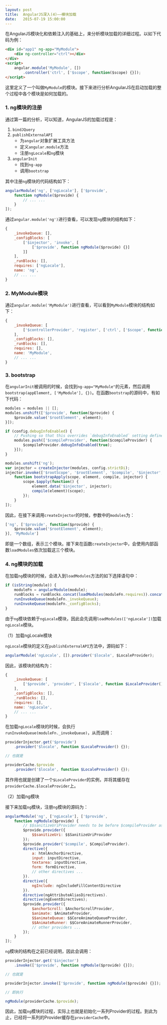 ```yaml
---
layout: post
title:  AngularJS深入(4)——模块加载
date:   2015-07-19 15:00:00
---
```


在AngularJS模块化和依赖注入的基础上，来分析模块加载的详细过程。以如下代码为例：

```html
<div id="app1" ng-app="MyModule">
	<div ng-controller="ctrl"></div>
</div>
<script>
	angular.module('MyModule', [])
		.controller('ctrl', ['$scope', function($scope) {}]);
</script>
```

这里定义了一个叫做`MyModule`的模块。接下来进行分析AngularJS在启动加载的整个过程中各个模块是如何加载的。

### 1. ng模块的注册

通过第一篇的分析，可以知道，AngularJS的加载过程是：

1. `bindJQuery`
2. `publishExternalAPI`
	- 为`angular`对象扩展工具方法
	- 定义`angular.module`方法
	- 注册`ngLocale`和`ng`模块
3. `angularInit`
	- 找到`ng-app`
	- 调用`bootstrap`

其中注册`ng`模块的代码结构如下：

```javascript
angularModule('ng', ['ngLocale'], ['$provide',
    function ngModule($provide) {
    	// ... ...
    }
]);
```

通过`angular.module('ng')`进行查看，可以发现`ng`模块的结构如下：

```javascript
{
    _invokeQueue: [],
    _configBlocks: [
        ['$injector', 'invoke', [
            ['$provide', function ngModule($provide) {}]
        ]]
    ],
    _runBlocks: [],
    requires: ['ngLocale'],
    name: 'ng',
    // ... ...
}
```

### 2. MyModule模块

通过`angular.module('MyModule')`进行查看，可以看到`MyModule`模块的结构如下：

```javascript
{
    _invokeQueue: [
        ['$controllerProvider', 'register', ['ctrl', ['$scope', function($scope) {}]]]
    ],
    _configBlocks: [],
    _runBlocks: [],
    requires: [],
    name: 'MyModule',
    // ... ...
}
```

### 3. bootstrap

在`angularInit`被调用的时候，会找到`ng-app="MyModule"`的元素，然后调用`bootstrap(appElement, ['MyModule'], {})`。在函数`bootstrap`的源码中，有如下代码：

```javascript
modules = modules || [];
modules.unshift(['$provide', function($provide) {
    $provide.value('$rootElement', element);
}]);

if (config.debugInfoEnabled) {
    // Pushing so that this overrides `debugInfoEnabled` setting defined in user's `modules`.
    modules.push(['$compileProvider', function($compileProvider) {
        $compileProvider.debugInfoEnabled(true);
    }]);
}

modules.unshift('ng');
var injector = createInjector(modules, config.strictDi);
injector.invoke(['$rootScope', '$rootElement', '$compile', '$injector',
    function bootstrapApply(scope, element, compile, injector) {
        scope.$apply(function() {
            element.data('$injector', injector);
            compile(element)(scope);
        });
    }
]);
```

因此，在接下来调用`createInjector`的时候，参数中的`modules`为：

```javascript
['ng', ['$provide', function($provide) {
	$provide.value('$rootElement', element);
}], 'MyModule']
```

即是一个数组，表示三个模块。接下来在函数`createInjector`中，会使用内部函数`loadModules`依次加载这三个模块。

### 4. ng模块的加载

在加载`ng`模块的时候，会进入到`loadModules`方法的如下选择语句中：

```javascript
if (isString(module)) {
    moduleFn = angularModule(module);
    runBlocks = runBlocks.concat(loadModules(moduleFn.requires)).concat(moduleFn._runBlocks);
    runInvokeQueue(moduleFn._invokeQueue);
    runInvokeQueue(moduleFn._configBlocks);
}
```

由于`ng`模块依赖于`ngLocale`模块，因此会先调用`loadModules(['ngLocale'])`加载`ngLocale`模块。

（1）加载ngLocale模块

`ngLocale`模块的定义在`publishExternalAPI`方法中，源码如下：

```javascript
angularModule('ngLocale', []).provider('$locale', $LocaleProvider);
```

因此，该模块的结构为：

```javascript
{
    _invokeQueue: [
        ['$provide', 'provider', ['$locale', function $LocaleProvider() {}]]
    ],
    _configBlocks: [],
    _runBlocks: [],
    requires: [],
    name: 'ngLocale',
    // ... ...
}
```

在加载`ngLocale`模块的时候，会执行`runInvokeQueue(moduleFn._invokeQueue)`，从而调用：

```javascript
providerInjector.get('$provide')
    .provider('$locale', function $LocaleProvider() {});

// 也就是

providerCache.$provide
    .provider('$locale', function $LocaleProvider() {});
```

其作用也就是创建了一个`$LocaleProvider`的实例，并将其缓存在`providerCache.$localeProvider`上。

（2）加载ng模块

接下来加载`ng`模块，注册`ng`模块的源码为：

```javascript
angularModule('ng', ['ngLocale'], ['$provide',
    function ngModule($provide) {
        // $$sanitizeUriProvider needs to be before $compileProvider as it is used by it.
        $provide.provider({
            $$sanitizeUri: $$SanitizeUriProvider
        });
        $provide.provider('$compile', $CompileProvider).
        directive({
            a: htmlAnchorDirective,
            input: inputDirective,
            textarea: inputDirective,
            form: formDirective,
            // other directives ...
        }).
        directive({
            ngInclude: ngIncludeFillContentDirective
        }).
        directive(ngAttributeAliasDirectives).
        directive(ngEventDirectives);
        $provide.provider({
            $anchorScroll: $AnchorScrollProvider,
            $animate: $AnimateProvider,
            $$animateQueue: $$CoreAnimateQueueProvider,
            $$AnimateRunner: $$CoreAnimateRunnerProvider,
            // other providers ...
        });
    }
]);
```

`ng`模块的结构在之前已经说明，因此会调用：

```javascript
providerInjector.get('$injector')
    .invoke(['$provide', function ngModule($provide) {}]);

// 也就是

providerInjector.invoke(['$provide', function ngModule($provide) {}]);

// 即执行

ngModule(providerCache.$provide);
```

因此，加载`ng`模块的过程，实际上也就是初始化一系列Provider的过程。到此为止，已经将一系列的Provider缓存在`providerCache`中。